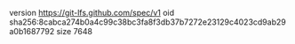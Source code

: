 version https://git-lfs.github.com/spec/v1
oid sha256:8cabca274b0a4c99c38bc3fa8f3db37b7272e23129c4023cd9ab29a0b1687792
size 7648

